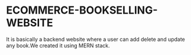 # ECOMMERCE-BOOKSELLING-WEBSITE
It is basically a backend website where a user can add delete and update any book.We created it using MERN stack.
